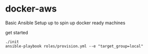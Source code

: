 # docker-aws
Basic Ansible Setup up to spin up docker ready machines

get started
```
./init
ansible-playbook roles/provision.yml --e "target_group=local"
```